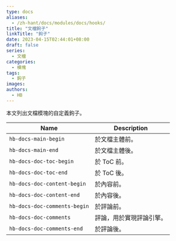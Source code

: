```yaml
---
type: docs
aliases:
  - /zh-hant/docs/modules/docs/hooks/
title: "文檔鉤子"
linkTitle: "鉤子"
date: 2023-04-15T02:44:01+08:00
draft: false
series:
  - 文檔
categories:
  - 模塊
tags:
  - 鉤子
images:
authors:
  - HB
---
```


本文列出文檔模塊的自定義鉤子。

<!--more-->

| Name                         | Description              |
| ---------------------------- | ------------------------ |
| `hb-docs-main-begin`         | 於文檔主體前。           |
| `hb-docs-main-end`           | 於文檔主體後。           |
| `hb-docs-doc-toc-begin`      | 於 ToC 前。              |
| `hb-docs-doc-toc-end`        | 於 ToC 後。              |
| `hb-docs-doc-content-begin`  | 於內容前。               |
| `hb-docs-doc-content-end`    | 於內容後。               |
| `hb-docs-doc-comments-begin` | 於評論前。               |
| `hb-docs-doc-comments`       | 評論，用於實現評論引擎。 |
| `hb-docs-doc-comments-end`   | 於評論後。               |

